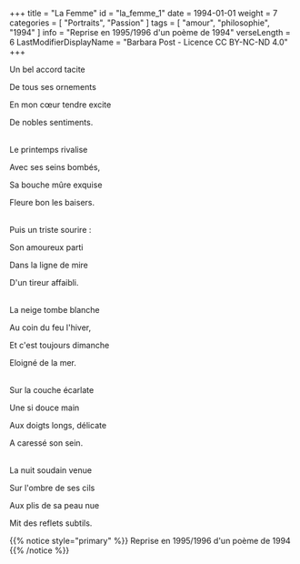 +++
title = "La Femme"
id = "la_femme_1"
date = 1994-01-01
weight = 7
categories = [ "Portraits", "Passion" ]
tags = [ "amour", "philosophie", "1994" ]
info = "Reprise en 1995/1996 d'un poème de 1994"
verseLength = 6
LastModifierDisplayName = "Barbara Post - Licence CC BY-NC-ND 4.0"
+++

Un bel accord tacite

De tous ses ornements

En mon cœur tendre excite

De nobles sentiments.

 \
Le printemps rivalise

Avec ses seins bombés,

Sa bouche mûre exquise

Fleure bon les baisers.

 \
Puis un triste sourire :

Son amoureux parti

Dans la ligne de mire

D'un tireur affaibli.

 \
La neige tombe blanche

Au coin du feu l'hiver,

Et c'est toujours dimanche

Eloigné de la mer.

 \
Sur la couche écarlate

Une si douce main

Aux doigts longs, délicate

A caressé son sein.

 \
La nuit soudain venue

Sur l'ombre de ses cils

Aux plis de sa peau nue

Mit des reflets subtils.

{{% notice style="primary" %}}
Reprise en 1995/1996 d'un poème de 1994
{{% /notice %}}
